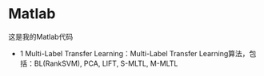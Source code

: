 # Matlab

这是我的Matlab代码

* 1 Multi-Label Transfer Learning：Multi-Label Transfer Learning算法，包括：BL(RankSVM), PCA, LIFT, S-MLTL, M-MLTL
